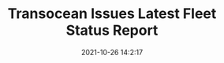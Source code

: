 ---
"title": "Transocean Issues Latest Fleet Status Report"
"date": "2021-10-26 14:2:17"
"feed_name": "RIGZONE"
"feed_website": "http://www.rigzone.com/"
"feed_rss": "http://www.rigzone.com/news/rss/rigzone_latest.aspx"
"link": "https://www.rigzone.com/news/transocean_issues_latest_fleet_status_report-26-oct-2021-166821-article/?rss=true"
"source": "None"
"file": "_posts/2021-1-1-770dde453b106c01810b5f7097887804da45cab3.md"
"accident": "0"
"drilling": "0"
"dead": "0"
"injured": "0"
"arrested": "0"
"place": "unknown place"
"where": "unknown site"
"causes": "unknown"
"place_uri": "unknown place"
---